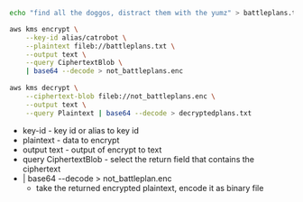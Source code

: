 ```bash
echo "find all the doggos, distract them with the yumz" > battleplans.txt

aws kms encrypt \
    --key-id alias/catrobot \
    --plaintext fileb://battleplans.txt \
    --output text \
    --query CiphertextBlob \
    | base64 --decode > not_battleplans.enc 
    
aws kms decrypt \
    --ciphertext-blob fileb://not_battleplans.enc \
    --output text \
    --query Plaintext | base64 --decode > decryptedplans.txt
```
- key-id - key id or alias to key id
- plaintext - data to encrypt
- output text - output of encrypt to text
- query CiphertextBlob - select the return field that contains the ciphertext
- | base64 --decode > not_battleplan.enc
	- take the returned encrypted plaintext, encode it as binary file